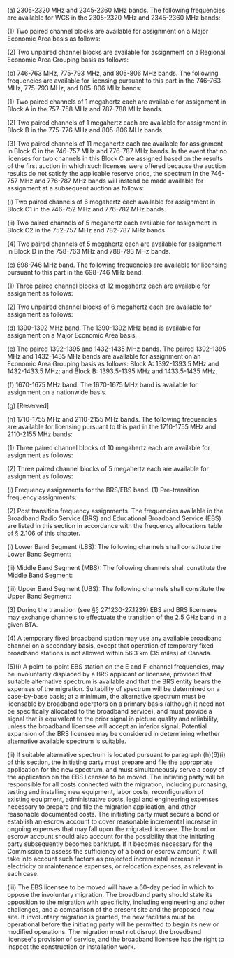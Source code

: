 (a) 2305-2320 MHz and 2345-2360 MHz bands. The following frequencies are available for WCS in the 2305-2320 MHz and 2345-2360 MHz bands:

(1) Two paired channel blocks are available for assignment on a Major Economic Area basis as follows:
                      

(2) Two unpaired channel blocks are available for assignment on a Regional Economic Area Grouping basis as follows:
                      

(b) 746-763 MHz, 775-793 MHz, and 805-806 MHz bands. The following frequencies are available for licensing pursuant to this part in the 746-763 MHz, 775-793 MHz, and 805-806 MHz bands:

(1) Two paired channels of 1 megahertz each are available for assignment in Block A in the 757-758 MHz and 787-788 MHz bands.

(2) Two paired channels of 1 megahertz each are available for assignment in Block B in the 775-776 MHz and 805-806 MHz bands.
                      

(3) Two paired channels of 11 megahertz each are available for assignment in Block C in the 746-757 MHz and 776-787 MHz bands. In the event that no licenses for two channels in this Block C are assigned based on the results of the first auction in which such licenses were offered because the auction results do not satisfy the applicable reserve price, the spectrum in the 746-757 MHz and 776-787 MHz bands will instead be made available for assignment at a subsequent auction as follows:

(i) Two paired channels of 6 megahertz each available for assignment in Block C1 in the 746-752 MHz and 776-782 MHz bands.

(ii) Two paired channels of 5 megahertz each available for assignment in Block C2 in the 752-757 MHz and 782-787 MHz bands.

(4) Two paired channels of 5 megahertz each are available for assignment in Block D in the 758-763 MHz and 788-793 MHz bands.

(c) 698-746 MHz band. The following frequencies are available for licensing pursuant to this part in the 698-746 MHz band:

(1) Three paired channel blocks of 12 megahertz each are available for assignment as follows:
                      

(2) Two unpaired channel blocks of 6 megahertz each are available for assignment as follows:
                      

(d) 1390-1392 MHz band. The 1390-1392 MHz band is available for assignment on a Major Economic Area basis.

(e) The paired 1392-1395 and 1432-1435 MHz bands. The paired 1392-1395 MHz and 1432-1435 MHz bands are available for assignment on an Economic Area Grouping basis as follows: Block A: 1392-1393.5 MHz and 1432-1433.5 MHz; and Block B: 1393.5-1395 MHz and 1433.5-1435 MHz.

(f) 1670-1675 MHz band. The 1670-1675 MHz band is available for assignment on a nationwide basis.

(g) [Reserved]

(h) 1710-1755 MHz and 2110-2155 MHz bands. The following frequencies are available for licensing pursuant to this part in the 1710-1755 MHz and 2110-2155 MHz bands:

(1) Three paired channel blocks of 10 megahertz each are available for assignment as follows:
                      

(2) Three paired channel blocks of 5 megahertz each are available for assignment as follows:
                      

(i) Frequency assignments for the BRS/EBS band. (1) Pre-transition frequency assignments.
                      

(2) Post transition frequency assignments. The frequencies available in the Broadband Radio Service (BRS) and Educational Broadband Service (EBS) are listed in this section in accordance with the frequency allocations table of § 2.106 of this chapter.

(i) Lower Band Segment (LBS): The following channels shall constitute the Lower Band Segment:
                      

(ii) Middle Band Segment (MBS): The following channels shall constitute the Middle Band Segment:
                      

(iii) Upper Band Segment (UBS): The following channels shall constitute the Upper Band Segment:
                      

(3) During the transition (see §§ 27.1230-27.1239) EBS and BRS licensees may exchange channels to effectuate the transition of the 2.5 GHz band in a given BTA.

(4) A temporary fixed broadband station may use any available broadband channel on a secondary basis, except that operation of temporary fixed broadband stations is not allowed within 56.3 km (35 miles) of Canada.

(5)(i) A point-to-point EBS station on the E and F-channel frequencies, may be involuntarily displaced by a BRS applicant or licensee, provided that suitable alternative spectrum is available and that the BRS entity bears the expenses of the migration. Suitability of spectrum will be determined on a case-by-base basis; at a minimum, the alternative spectrum must be licensable by broadband operators on a primary basis (although it need not be specifically allocated to the broadband service), and must provide a signal that is equivalent to the prior signal in picture quality and reliability, unless the broadband licensee will accept an inferior signal. Potential expansion of the BRS licensee may be considered in determining whether alternative available spectrum is suitable.

(ii) If suitable alternative spectrum is located pursuant to paragraph (h)(6)(i) of this section, the initiating party must prepare and file the appropriate application for the new spectrum, and must simultaneously serve a copy of the application on the EBS licensee to be moved. The initiating party will be responsible for all costs connected with the migration, including purchasing, testing and installing new equipment, labor costs, reconfiguration of existing equipment, administrative costs, legal and engineering expenses necessary to prepare and file the migration application, and other reasonable documented costs. The initiating party must secure a bond or establish an escrow account to cover reasonable incremental increase in ongoing expenses that may fall upon the migrated licensee. The bond or escrow account should also account for the possibility that the initiating party subsequently becomes bankrupt. If it becomes necessary for the Commission to assess the sufficiency of a bond or escrow amount, it will take into account such factors as projected incremental increase in electricity or maintenance expenses, or relocation expenses, as relevant in each case.

(iii) The EBS licensee to be moved will have a 60-day period in which to oppose the involuntary migration. The broadband party should state its opposition to the migration with specificity, including engineering and other challenges, and a comparison of the present site and the proposed new site. If involuntary migration is granted, the new facilities must be operational before the initiating party will be permitted to begin its new or modified operations. The migration must not disrupt the broadband licensee's provision of service, and the broadband licensee has the right to inspect the construction or installation work.

